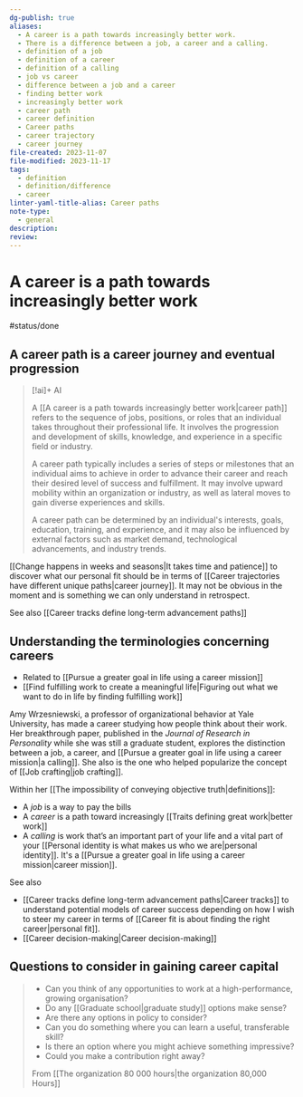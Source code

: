 ```yaml
---
dg-publish: true
aliases:
  - A career is a path towards increasingly better work.
  - There is a difference between a job, a career and a calling.
  - definition of a job
  - definition of a career
  - definition of a calling
  - job vs career
  - difference between a job and a career
  - finding better work
  - increasingly better work
  - career path
  - career definition
  - Career paths
  - career trajectory
  - career journey
file-created: 2023-11-07
file-modified: 2023-11-17
tags:
  - definition
  - definition/difference
  - career
linter-yaml-title-alias: Career paths
note-type:
  - general
description: 
review:
---
```


# A career is a path towards increasingly better work

#status/done


## A career path is a career journey and eventual progression

> [!ai]+ AI
>
> A [[A career is a path towards increasingly better work|career path]] refers to the sequence of jobs, positions, or roles that an individual takes throughout their professional life. It involves the progression and development of skills, knowledge, and experience in a specific field or industry.
>
> A career path typically includes a series of steps or milestones that an individual aims to achieve in order to advance their career and reach their desired level of success and fulfillment. It may involve upward mobility within an organization or industry, as well as lateral moves to gain diverse experiences and skills.
>
> A career path can be determined by an individual's interests, goals, education, training, and experience, and it may also be influenced by external factors such as market demand, technological advancements, and industry trends.


[[Change happens in weeks and seasons|It takes time and patience]] to discover what our personal fit should be in terms of [[Career trajectories have different unique paths|career journey]]. It may not be obvious in the moment and is something we can only understand in retrospect.

See also [[Career tracks define long-term advancement paths]]

## Understanding the terminologies concerning careers

- Related to [[Pursue a greater goal in life using a career mission]]
- [[Find fulfilling work to create a meaningful life|Figuring out what we want to do in life by finding fulfilling work]]

Amy Wrzesniewski, a professor of organizational behavior at Yale University, has made a career studying how people think about their work. Her breakthrough paper, published in the _Journal of Research in Personality_ while she was still a graduate student, explores the distinction between a job, a career, and [[Pursue a greater goal in life using a career mission|a calling]]. She also is the one who helped popularize the concept of [[Job crafting|job crafting]].

Within her [[The impossibility of conveying objective truth|definitions]]:
- A _job_ is a way to pay the bills
- A _career_ is a path toward increasingly [[Traits defining great work|better work]]
- A _calling_ is work that’s an important part of your life and a vital part of your [[Personal identity is what makes us who we are|personal identity]]. It's a [[Pursue a greater goal in life using a career mission|career mission]].

See also
- [[Career tracks define long-term advancement paths|Career tracks]] to understand potential models of career success depending on how I wish to steer my career in terms of [[Career fit is about finding the right career|personal fit]].
- [[Career decision-making|Career decision-making]]

## Questions to consider in gaining career capital

> - Can you think of any opportunities to work at a high-performance, growing organisation?
> - Do any [[Graduate school|graduate study]] options make sense?
> - Are there any options in policy to consider?
> - Can you do something where you can learn a useful, transferable skill?
> - Is there an option where you might achieve something impressive?
> - Could you make a contribution right away?
>
> From [[The organization 80 000 hours|the organization 80,000 Hours]]

